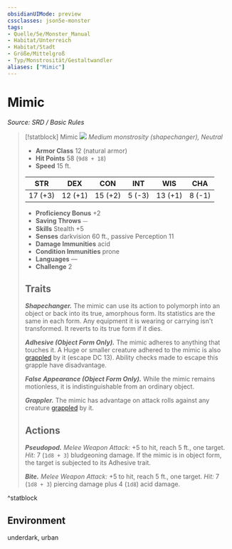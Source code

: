 ```yaml
---
obsidianUIMode: preview
cssclasses: json5e-monster
tags:
- Quelle/5e/Monster_Manual
- Habitat/Unterreich
- Habitat/Stadt
- Größe/Mittelgroß
- Typ/Monstrosität/Gestaltwandler
aliases: ["Mimic"]
---
```

# Mimic
*Source: SRD / Basic Rules*  

> [!statblock] Mimic
> ![](compendium/bestiary/monstrosity/token/mimic.png#token)
> *Medium monstrosity (shapechanger), Neutral*
> 
> - **Armor Class** 12  (natural armor)
> - **Hit Points** 58 (`9d8 + 18`)
> - **Speed** 15 ft.
> 
> |STR|DEX|CON|INT|WIS|CHA|
> |:---:|:---:|:---:|:---:|:---:|:---:|
> |17 (+3)|12 (+1)|15 (+2)| 5 (-3)|13 (+1)| 8 (-1)|
> 
> - **Proficiency Bonus** +2
> - **Saving Throws** ⏤
> - **Skills** Stealth +5
> - **Senses** darkvision 60 ft., passive Perception 11
> - **Damage Immunities** acid
> - **Condition Immunities** prone
> - **Languages** —
> - **Challenge** 2
> 
> ## Traits
> 
> ***Shapechanger.*** The mimic can use its action to polymorph into an object or back into its true, amorphous form. Its statistics are the same in each form. Any equipment it is wearing or carrying isn't transformed. It reverts to its true form if it dies.
> 
> ***Adhesive (Object Form Only).*** The mimic adheres to anything that touches it. A Huge or smaller creature adhered to the mimic is also [grappled](rules/conditions.md#grappled) by it (escape DC 13). Ability checks made to escape this grapple have disadvantage.
> 
> ***False Appearance (Object Form Only).*** While the mimic remains motionless, it is indistinguishable from an ordinary object.
> 
> ***Grappler.*** The mimic has advantage on attack rolls against any creature [grappled](rules/conditions.md#grappled) by it.
> 
> ## Actions
> 
> ***Pseudopod.*** *Melee Weapon Attack:* +5 to hit, reach 5 ft., one target. *Hit:* 7 (`1d8 + 3`) bludgeoning damage. If the mimic is in object form, the target is subjected to its Adhesive trait.
> 
> ***Bite.*** *Melee Weapon Attack:* +5 to hit, reach 5 ft., one target. *Hit:* 7 (`1d8 + 3`) piercing damage plus 4 (`1d8`) acid damage.
^statblock

## Environment

underdark, urban